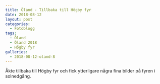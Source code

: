 ```yaml
---
title: Öland - Tillbaka till Högby fyr
date: 2018-08-12
layout: post
categories:
  - Fotoblogg
tags:
  - Öland
  - Öland 2018
  - Högby fyr
galleries:
  - 2018-08-12-oland-8
---
```


Åkte tillbaka till Högby fyr och fick ytterligare några fina bilder på fyren i solnedgång.

